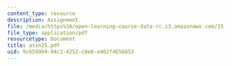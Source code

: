 ```yaml
---
content_type: resource
description: Assignment.
file: /media/https%3A/open-learning-course-data-rc.s3.amazonaws.com/15-988-system-dynamics-self-study-fall-1998-spring-1999/9c6599b994c24252c0e0e462f4656853_assn25.pdf
file_type: application/pdf
resourcetype: Document
title: assn25.pdf
uid: 9c6599b9-94c2-4252-c0e0-e462f4656853
---
```

